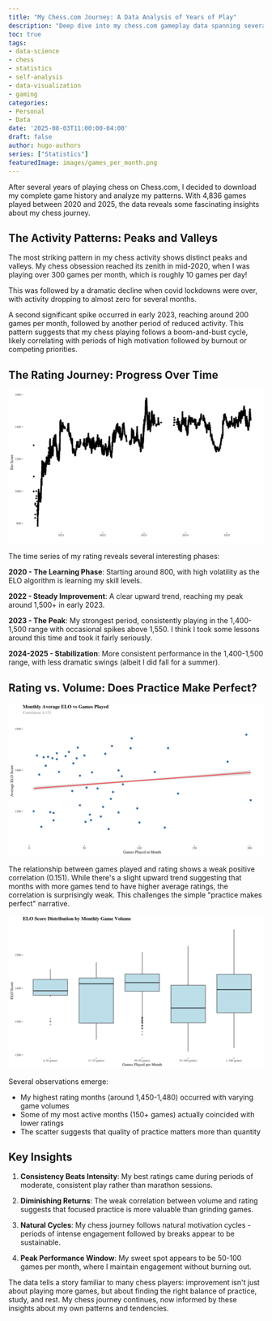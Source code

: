 ```yaml
---
title: "My Chess.com Journey: A Data Analysis of Years of Play"
description: "Deep dive into my chess.com gameplay data spanning several years, analyzing rating progression, time controls, opening repertoire, and performance patterns."
toc: true
tags:
- data-science
- chess
- statistics
- self-analysis
- data-visualization
- gaming
categories:
- Personal
- Data
date: '2025-08-03T11:00:00-04:00'
draft: false
author: hugo-authors
series: ["Statistics"]
featuredImage: images/games_per_month.png
---
```


After several years of playing chess on Chess.com, I decided to download my complete game history and analyze my patterns. With 4,836 games played between 2020 and 2025, the data reveals some fascinating insights about my chess journey.

## The Activity Patterns: Peaks and Valleys

The most striking pattern in my chess activity shows distinct peaks and valleys. My chess obsession reached its zenith in mid-2020, when I was playing over 300 games per month, which is roughly 10 games per day!

This was followed by a dramatic decline when covid lockdowns were over, with activity dropping to almost zero for several months.

A second significant spike occurred in early 2023, reaching around 200 games per month, followed by another period of reduced activity. This pattern suggests that my chess playing follows a boom-and-bust cycle, likely correlating with periods of high motivation followed by burnout or competing priorities.

## The Rating Journey: Progress Over Time

![ELO vs Time](/images/elo_vs_time_scatter.png)

The time series of my rating reveals several interesting phases:

**2020 - The Learning Phase**: Starting around 800, with high volatility as the ELO algorithm is learning my skill levels.

**2022 - Steady Improvement**: A clear upward trend, reaching my peak around 1,500+ in early 2023.

**2023 - The Peak**: My strongest period, consistently playing in the 1,400-1,500 range with occasional spikes above 1,550. I think I took some lessons around this time and took it fairly seriously.

**2024-2025 - Stabilization**: More consistent performance in the 1,400-1,500 range, with less dramatic swings (albeit I did fall for a summer).

## Rating vs. Volume: Does Practice Make Perfect?

![ELO vs Games Played](/images/elo_vs_games_scatter.png)

The relationship between games played and rating shows a weak positive correlation (0.151). While there's a slight upward trend suggesting that months with more games tend to have higher average ratings, the correlation is surprisingly weak. This challenges the simple "practice makes perfect" narrative.

![ELO vs Games Played](/images/elo_vs_games_boxplot.png)


Several observations emerge:
- My highest rating months (around 1,450-1,480) occurred with varying game volumes
- Some of my most active months (150+ games) actually coincided with lower ratings
- The scatter suggests that quality of practice matters more than quantity

## Key Insights

1. **Consistency Beats Intensity**: My best ratings came during periods of moderate, consistent play rather than marathon sessions.

2. **Diminishing Returns**: The weak correlation between volume and rating suggests that focused practice is more valuable than grinding games.

3. **Natural Cycles**: My chess journey follows natural motivation cycles - periods of intense engagement followed by breaks appear to be sustainable.

4. **Peak Performance Window**: My sweet spot appears to be 50-100 games per month, where I maintain engagement without burning out.

The data tells a story familiar to many chess players: improvement isn't just about playing more games, but about finding the right balance of practice, study, and rest. My chess journey continues, now informed by these insights about my own patterns and tendencies.
